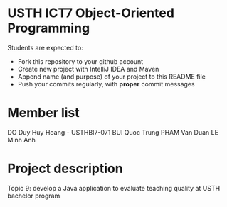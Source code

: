 USTH ICT7 Object-Oriented Programming
=====================================

Students are expected to:
* Fork this repository to your github account
* Create new project with IntelliJ IDEA and Maven
* Append name (and purpose) of your project to this README file
* Push your commits regularly, with **proper** commit messages


Member list
=====================================

DO Duy Huy Hoang - USTHBI7-071
BUI Quoc Trung
PHAM Van Duan
LE Minh Anh



Project description
=====================================

Topic 9: develop a Java application to evaluate teaching quality at USTH bachelor program
